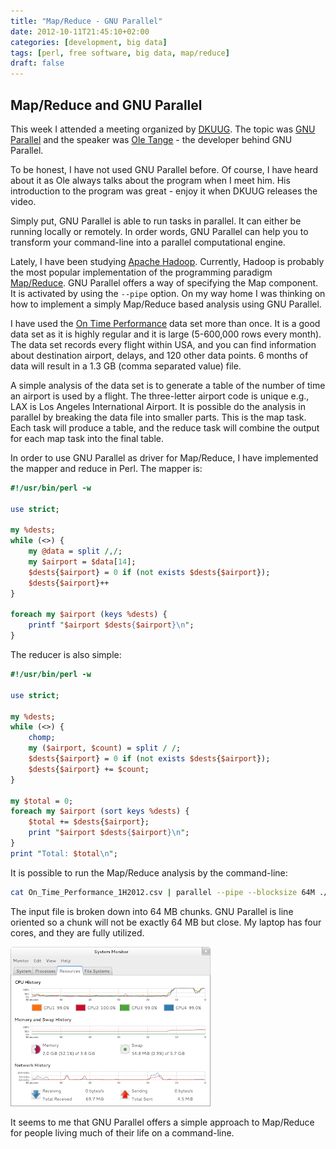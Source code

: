 ```yaml
---
title: "Map/Reduce - GNU Parallel"
date: 2012-10-11T21:45:10+02:00
categories: [development, big data]
tags: [perl, free software, big data, map/reduce]
draft: false
---
```


## Map/Reduce and GNU Parallel

This week I attended a meeting organized by [DKUUG](http://www.dkuug.dk/). The topic was [GNU Parallel](http://www.gnu.org/software/parallel/) and the speaker was [Ole Tange](http://ole.tange.dk/) - the developer behind GNU Parallel.

To be honest, I have not used GNU Parallel before. Of course, I have heard about it as Ole always talks about the program when I meet him. His introduction to the program was great - enjoy it when DKUUG releases the video.

Simply put, GNU Parallel is able to run tasks in parallel. It can either be running locally or remotely. In order words, GNU Parallel can help you to transform your command-line into a parallel computational engine.

Lately, I have been studying [Apache Hadoop](http://hadoop.apache.org/). Currently, Hadoop is probably the most popular implementation of the programming paradigm [Map/Reduce](http://en.wikipedia.org/wiki/Map/reduce). GNU Parallel offers a way of specifying the Map component. It is activated by using the `--pipe` option. On my way home I was thinking on how to implement a simply Map/Reduce based analysis using GNU Parallel.

I have used the [On Time Performance](http://www.transtats.bts.gov/Fields.asp?Table_ID=236) data set more than once. It is a good data set as it is highly regular and it is large (5-600,000 rows every month). The data set records every flight within USA, and you can find information about destination airport, delays, and 120 other data points. 6 months of data will result in a 1.3 GB (comma separated value) file.

A simple analysis of the data set is to generate a table of the number of time an airport is used by a flight. The three-letter airport code is unique e.g., LAX is Los Angeles International Airport. It is possible do the analysis in parallel by breaking the data file into smaller parts. This is the map task. Each task will produce a table, and the reduce task will combine the output for each map task into the final table.

In order to use GNU Parallel as driver for Map/Reduce, I have implemented the mapper and reduce in Perl. The mapper is:

```perl
#!/usr/bin/perl -w

use strict;

my %dests;
while (<>) {
    my @data = split /,/;
    my $airport = $data[14];
    $dests{$airport} = 0 if (not exists $dests{$airport});
    $dests{$airport}++
}

foreach my $airport (keys %dests) {
    printf "$airport $dests{$airport}\n";
}
```

The reducer is also simple:

```perl
#!/usr/bin/perl -w

use strict;

my %dests;
while (<>) {
    chomp;
    my ($airport, $count) = split / /;
    $dests{$airport} = 0 if (not exists $dests{$airport});
    $dests{$airport} += $count;
}

my $total = 0;
foreach my $airport (sort keys %dests) {
    $total += $dests{$airport};
    print "$airport $dests{$airport}\n";
}
print "Total: $total\n";
```

It is possible to run the Map/Reduce analysis by the command-line:

```sh
cat On_Time_Performance_1H2012.csv | parallel --pipe --blocksize 64M ./map.pl | ./reduce.pl
```

The input file is broken down into 64 MB chunks. GNU Parallel is line oriented so a chunk will not be exactly 64 MB but close. My laptop has four cores, and they are fully utilized.

![Work load of GNU Parallel](map-reduce-load.png)

It seems to me that GNU Parallel offers a simple approach to Map/Reduce for people living much of their life on a command-line.
